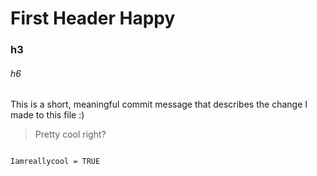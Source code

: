 # First Header <yoink> Happy

### h3

###### h6

This is a short, meaningful commit message that describes the change I made to this file :)

>Pretty cool right?

```Code Example

Iamreallycool = TRUE


```
